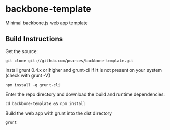 backbone-template
=================

Minimal backbone.js web app template

Build Instructions
------------------

Get the source:
```shell
git clone git://github.com/pearces/backbone-template.git
```

Install grunt 0.4.x or higher and grunt-cli if it is not present on your system (check with grunt -V)
```
npm install -g grunt-cli
```

Enter the repo directory and download the build and runtime dependencies:
```shell
cd backbone-template && npm install
```

Build the web app with grunt into the dist directory
```shell
grunt
```
